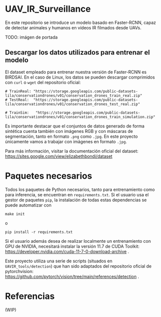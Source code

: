 # UAV_IR_Surveillance
En este repositorio se introduce un modelo basado en Faster-RCNN, capaz de detectar animales y humanos en vídeos IR filmados desde UAVs.

TODO: imágen de portada

## Descargar los datos utilizados para entrenar el modelo

El dataset empleado para entrenar nuestra versión de Faster-RCNN es BIRDSAI. En el caso de Linux, los datos se pueden descargar comprimidos con ```curl``` o ```wget``` del repositorio oficial:

```
# TrainReal: "https://storage.googleapis.com/public-datasets-lila/conservationdrones/v01/conservation_drones_train_real.zip"
# TestReal:  "https://storage.googleapis.com/public-datasets-lila/conservationdrones/v01/conservation_drones_test_real.zip"

# TrainSim:   "https://storage.googleapis.com/public-datasets-lila/conservationdrones/v01/conservation_drones_train_simulation.zip"
```

Es importante destacar que el conjuntos de datos generado de forma sintética cuenta también con imágenes RGB y con máscaras de segmentación, tanto en formato ```.png``` como ```.jpg```. En este proyecto únicamente vamos a trabajar con imágenes en formato ```.jpg```.

Para más información, visitar la documentación oficial del dataset: https://sites.google.com/view/elizabethbondi/dataset

# Paquetes necesarios

Todos los paquetes de Python necesarios, tanto para entrenamiento como para inferencia, se encuentran en ```requirements.txt```. Si el usuario usa el gestor de paquetes ```pip```, la instalación de todas estas dependencias se puede automatizar con

```
make init
```

o

```
pip install -r requirements.txt
```

Si el usuario además desea de realizar localmente un entrenamiento con GPU de NVIDIA, necesitará instalar la versión 11.7 de CUDA Toolkit: https://developer.nvidia.com/cuda-11-7-0-download-archive .

Este proyecto utiliza una serie de scripts (situados en ```UAVIR_tools/detection```) que han sido adaptados del repositorio oficial de pytorchvision: https://github.com/pytorch/vision/tree/main/references/detection .

# Referencias

(WIP)
